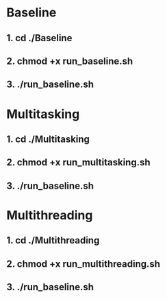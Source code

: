 # Baseline

## 1. cd ./Baseline

## 2. chmod +x run_baseline.sh

## 3. ./run_baseline.sh

# Multitasking

## 1. cd ./Multitasking

## 2. chmod +x run_multitasking.sh

## 3. ./run_baseline.sh

# Multithreading

## 1. cd ./Multithreading

## 2. chmod +x run_multithreading.sh

## 3. ./run_baseline.sh
